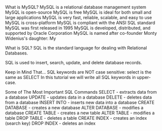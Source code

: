 What is MySQL?
MySQL is a relational database management system
MySQL is open-source
MySQL is free
MySQL is ideal for both small and large applications
MySQL is very fast, reliable, scalable, and easy to use
MySQL is cross-platform
MySQL is compliant with the ANSI SQL standard
MySQL was first released in 1995
MySQL is developed, distributed, and supported by Oracle Corporation
MySQL is named after co-founder Monty Widenius's daughter: My


What is SQL?
SQL is the standard language for dealing with Relational Databases.

SQL is used to insert, search, update, and delete database records.

Keep in Mind That...
SQL keywords are NOT case sensitive: select is the same as SELECT
In this tutorial we will write all SQL keywords in upper-case.


Some of The Most Important SQL Commands
SELECT - extracts data from a database
UPDATE - updates data in a database
DELETE - deletes data from a database
INSERT INTO - inserts new data into a database
CREATE DATABASE - creates a new database
ALTER DATABASE - modifies a database
CREATE TABLE - creates a new table
ALTER TABLE - modifies a table
DROP TABLE - deletes a table
CREATE INDEX - creates an index (search key)
DROP INDEX - deletes an index
